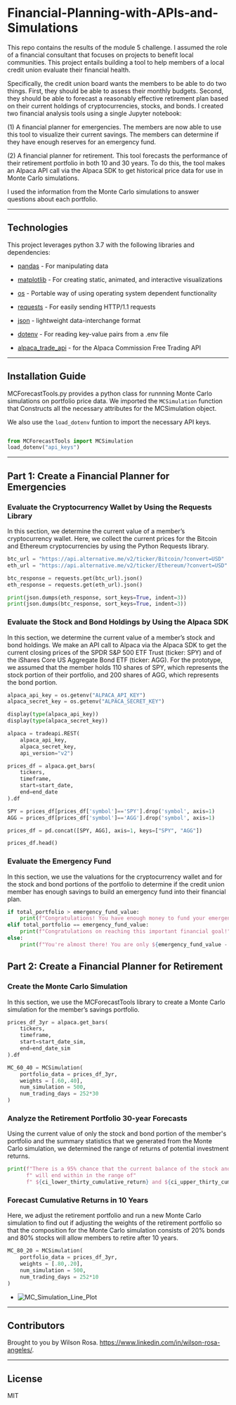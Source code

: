 # Financial-Planning-with-APIs-and-Simulations

This repo contains the results of the module 5 challenge. I assumed the role of a financial consultant that focuses on projects to benefit local communities. This project entails building a tool to help members of a local credit union evaluate their financial health. 

Specifically, the credit union board wants the members to be able to do two things. First, they should be able to assess their monthly budgets. Second, they should be able to forecast a reasonably effective retirement plan based on their current holdings of cryptocurrencies, stocks, and bonds. I created two financial analysis tools using a single Jupyter notebook:

(1) A financial planner for emergencies. The members are now able to use this tool to visualize their current savings. The members can  determine if they have enough reserves for an emergency fund.

(2) A financial planner for retirement. This tool forecasts the performance of their retirement portfolio in both 10 and 30 years. To do this, the tool makes an Alpaca API call via the Alpaca SDK to get historical price data for use in Monte Carlo simulations.

I used the information from the Monte Carlo simulations to answer questions about each portfolio.

---

## Technologies

This project leverages python 3.7 with the following libraries and dependencies:

* [pandas](https://github.com/pandas-dev/pandas) - For manipulating data

* [matplotlib](https://github.com/matplotlib/matplotlib) - For creating static, animated, and interactive visualizations

* [os](https://docs.python.org/3/library/os.html) - Portable way of using operating system dependent functionality

* [requests](https://github.com/psf/requests) - For easily sending HTTP/1.1 requests 

* [json](https://www.json.org/json-en.html) - lightweight data-interchange format

* [dotenv](https://github.com/theskumar/python-dotenv) - For reading key-value pairs from a .env file 

* [alpaca_trade_api](https://github.com/alpacahq/alpaca-trade-api-python) - for the Alpaca Commission Free Trading API

---

## Installation Guide

MCForecastTools.py provides a python class for runnning Monte Carlo simulations on portfolio price data. We imported the `MCSimulation` function that Constructs all the necessary attributes for the MCSimulation object.

We also use the `load_dotenv` funtion to import the necessary API keys.

```python

from MCForecastTools import MCSimulation
load_dotenv("api_keys")

```
---

## **Part 1: Create a Financial Planner for Emergencies**

### **Evaluate the Cryptocurrency Wallet by Using the Requests Library**

In this section, we determine the current value of a member’s cryptocurrency wallet. Here, we collect the current prices for the Bitcoin and Ethereum cryptocurrencies by using the Python Requests library.

```python
btc_url = "https://api.alternative.me/v2/ticker/Bitcoin/?convert=USD"
eth_url = "https://api.alternative.me/v2/ticker/Ethereum/?convert=USD"

btc_response = requests.get(btc_url).json()
eth_response = requests.get(eth_url).json()

print(json.dumps(eth_response, sort_keys=True, indent=3))
print(json.dumps(btc_response, sort_keys=True, indent=3))
```

### **Evaluate the Stock and Bond Holdings by Using the Alpaca SDK**

In this section, we determine the current value of a member’s stock and bond holdings. We make an API call to Alpaca via the Alpaca SDK to get the current closing prices of the SPDR S&P 500 ETF Trust (ticker: SPY) and of the iShares Core US Aggregate Bond ETF (ticker: AGG). For the prototype, we assumed that the member holds 110 shares of SPY, which represents the stock portion of their portfolio, and 200 shares of AGG, which represents the bond portion.

```python
alpaca_api_key = os.getenv("ALPACA_API_KEY")
alpaca_secret_key = os.getenv("ALPACA_SECRET_KEY")

display(type(alpaca_api_key))
display(type(alpaca_secret_key))

alpaca = tradeapi.REST(
    alpaca_api_key,
    alpaca_secret_key,
    api_version="v2")

prices_df = alpaca.get_bars(
    tickers,
    timeframe,
    start=start_date,
    end=end_date
).df

SPY = prices_df[prices_df['symbol']=='SPY'].drop('symbol', axis=1)
AGG = prices_df[prices_df['symbol']=='AGG'].drop('symbol', axis=1)

prices_df = pd.concat([SPY, AGG], axis=1, keys=["SPY", "AGG"])

prices_df.head()
```

### **Evaluate the Emergency Fund**

In this section, we use the valuations for the cryptocurrency wallet and for the stock and bond portions of the portfolio to determine if the credit union member has enough savings to build an emergency fund into their financial plan.

```python
if total_portfolio > emergency_fund_value:
    print(f"Congratulations! You have enough money to fund your emergency portfolio.")
elif total_portfolio == emergency_fund_value:
    print(f"Congratulations on reaching this important financial goal!")
else:
    print(f"You're almost there! You are only ${emergency_fund_value - total_portfolio} from reaching your goal.")
```

## **Part 2: Create a Financial Planner for Retirement**

### **Create the Monte Carlo Simulation**

In this section, we use the MCForecastTools library to create a Monte Carlo simulation for the member’s savings portfolio.

```python
prices_df_3yr = alpaca.get_bars(
    tickers,
    timeframe,
    start=start_date_sim,
    end=end_date_sim
).df

MC_60_40 = MCSimulation(
    portfolio_data = prices_df_3yr,
    weights = [.60,.40],
    num_simulation = 500,
    num_trading_days = 252*30
)
```

### **Analyze the Retirement Portfolio 30-year Forecasts**

Using the current value of only the stock and bond portion of the member's portfolio and the summary statistics that we generated from the Monte Carlo simulation, we determined the range of returns of potential investment returns.

```python
print(f"There is a 95% chance that the current balance of the stock and bond portion of the member's portfolio, which is ${total_stocks_bonds},"
      f" will end within in the range of"
      f" ${ci_lower_thirty_cumulative_return} and ${ci_upper_thirty_cumulative_return} with a split of 40% to AGG and 60% to SPY over the next 30 years.")
```

### **Forecast Cumulative Returns in 10 Years**

Here, we adjust the retirement portfolio and run a new Monte Carlo simulation to find out if adjusting the weights of the retirement portfolio so that the composition for the Monte Carlo simulation consists of 20% bonds and 80% stocks will allow members to retire after 10 years.

```python
MC_80_20 = MCSimulation(
    portfolio_data = prices_df_3yr,
    weights = [.80,.20],
    num_simulation = 500,
    num_trading_days = 252*10
)
```

* ![MC_Simulation_Line_Plot](../Images/MC_Simulation_Line_Plot.png)

---
## Contributors

Brought to you by Wilson Rosa. https://www.linkedin.com/in/wilson-rosa-angeles/.

---
## License

MIT
